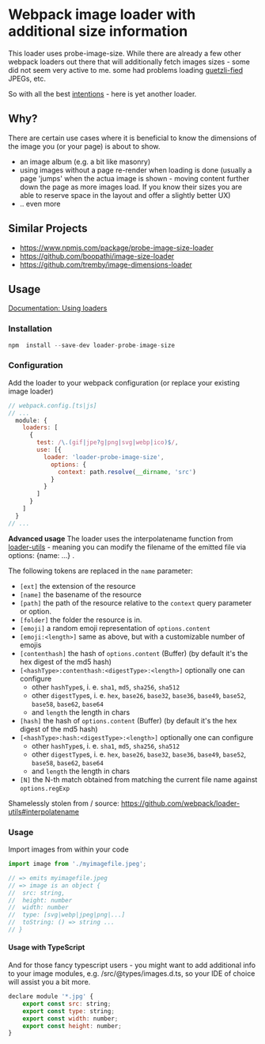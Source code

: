 # Webpack image loader with additional size information

This loader uses probe-image-size. While there are already a few other webpack loaders out there
that will additionally fetch images sizes - some did not seem very active to me. some had problems
loading [guetzli-fied](https://github.com/google/guetzli) JPEGs, etc.

So with all the best [intentions](https://xkcd.com/927/) - here is yet another loader.


## Why?
There are certain use cases where it is beneficial to know the dimensions of the image you (or your page)
is about to show.
* an image album (e.g. a bit like masonry)
* using images without a page re-render when loading is done (usually a page 'jumps' when the actua image is shown - moving content further down the page as more images load. If you know their sizes you are able to reserve space in the layout and offer a slightly better UX)
* .. even more


## Similar Projects

* https://www.npmjs.com/package/probe-image-size-loader
* https://github.com/boopathi/image-size-loader
* https://github.com/tremby/image-dimensions-loader

## Usage

[Documentation: Using loaders](https://webpack.js.org/concepts/#loaders)

### Installation
``` javascript
npm  install --save-dev loader-probe-image-size
```

### Configuration
Add the loader to your webpack configuration (or replace your existing image loader)
```javascript
// webpack.config.[ts|js]
// ...
  module: {
    loaders: [
      {
        test: /\.(gif|jpe?g|png|svg|webp|ico)$/,
		use: [{
		  loader: 'loader-probe-image-size',
		    options: {
			  context: path.resolve(__dirname, 'src')
		    }
		  }
		]
      }
    ]
  }
// ...
```
__Advanced usage__
The loader uses the interpolatename function from [loader-utils](https://github.com/webpack/loader-utils) - meaning you can
modify the filename of the emitted file via options: {name: ...} .

The following tokens are replaced in the `name` parameter:

* `[ext]` the extension of the resource
* `[name]` the basename of the resource
* `[path]` the path of the resource relative to the `context` query parameter or option.
* `[folder]` the folder the resource is in.
* `[emoji]` a random emoji representation of `options.content`
* `[emoji:<length>]` same as above, but with a customizable number of emojis
* `[contenthash]` the hash of `options.content` (Buffer) (by default it's the hex digest of the md5 hash)
* `[<hashType>:contenthash:<digestType>:<length>]` optionally one can configure
  * other `hashType`s, i. e. `sha1`, `md5`, `sha256`, `sha512`
  * other `digestType`s, i. e. `hex`, `base26`, `base32`, `base36`, `base49`, `base52`, `base58`, `base62`, `base64`
  * and `length` the length in chars
* `[hash]` the hash of `options.content` (Buffer) (by default it's the hex digest of the md5 hash)
* `[<hashType>:hash:<digestType>:<length>]` optionally one can configure
  * other `hashType`s, i. e. `sha1`, `md5`, `sha256`, `sha512`
  * other `digestType`s, i. e. `hex`, `base26`, `base32`, `base36`, `base49`, `base52`, `base58`, `base62`, `base64`
  * and `length` the length in chars
* `[N]` the N-th match obtained from matching the current file name against `options.regExp`

Shamelessly stolen from / source: https://github.com/webpack/loader-utils#interpolatename


### Usage

Import images from within your code
``` javascript
import image from './myimagefile.jpeg';

// => emits myimagefile.jpeg
// => image is an object {
//	src: string,
//	height: number
//	width: number
// 	type: [svg|webp|jpeg|png|...]
//  toString: () => string ...
// }
```

#### Usage with TypeScript
And for those fancy typescript users - you might want to add additional info to your image modules, e.g. /src/@types/images.d.ts,
so your IDE of choice will assist you a bit more.
``` javascript
declare module '*.jpg' {
	export const src: string;
	export const type: string;
	export const width: number;
	export const height: number;
}
```